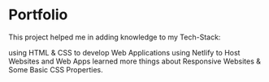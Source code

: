 # Portfolio

This project helped me in adding knowledge to my Tech-Stack:

using HTML & CSS to develop Web Applications
using Netlify to Host Websites and Web Apps
learned more things about Responsive Websites & Some Basic CSS Properties.
